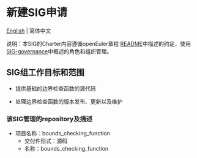 
# 新建SIG申请
[English](./sig-bounds_checking_function.md) | 简体中文


说明：本SIG的Charter内容遵循openEuler章程 [README](/zh/governance/README.md)中描述的约定，使用[SIG-governance](/zh/technical-committee/governance/SIG-governance.md)中概述的角色和组织管理。

## SIG组工作目标和范围

 - 提供基础的边界检查函数的源代码

 - 处理边界检查函数的版本发布、更新以及维护

 ### 该SIG管理的repository及描述

- 项目名称：bounds_checking_function
  - 交付件形式：源码
  - 名称：bounds_checking_function

